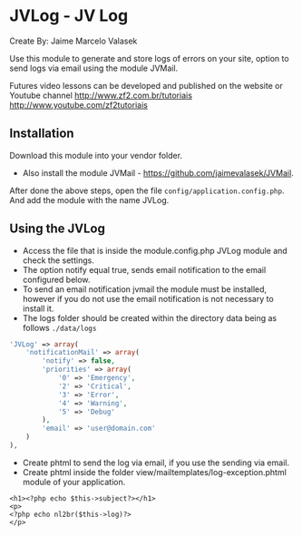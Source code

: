 JVLog - JV Log
================
Create By: Jaime Marcelo Valasek

Use this module to generate and store logs of errors on your site, option to send logs via email using the module JVMail.

Futures video lessons can be developed and published on the website or Youtube channel http://www.zf2.com.br/tutoriais http://www.youtube.com/zf2tutoriais

Installation
-----
Download this module into your vendor folder.
 - Also install the module JVMail - https://github.com/jaimevalasek/JVMail. 

After done the above steps, open the file `config/application.config.php`. And add the module with the name JVLog.


Using the JVLog
-----

 - Access the file that is inside the module.config.php JVLog module and check the settings.
 - The option notify equal true, sends email notification to the email configured below.
 - To send an email notification jvmail the module must be installed, however if you do not use the email notification is not necessary to install it.
 - The logs folder should be created within the directory data being as follows `./data/logs`

```php
'JVLog' => array(
    'notificationMail' => array(
        'notify' => false,
        'priorities' => array(
            '0' => 'Emergency',
            '2' => 'Critical',
            '3' => 'Error',
            '4' => 'Warning',
            '5' => 'Debug'
        ),
        'email' => 'user@domain.com'
    )
),
```

 - Create phtml to send the log via email, if you use the sending via email.
 - Create phtml inside the folder view/mailtemplates/log-exception.phtml module of your application.
 
```phtml
<h1><?php echo $this->subject?></h1>
<p>
<?php echo nl2br($this->log)?>
</p>
```